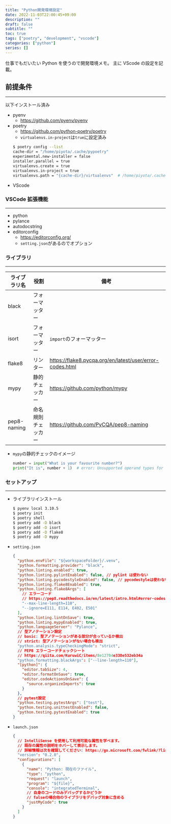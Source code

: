 ```yaml
---
title: "Python開発環境設定"
date: 2022-11-03T22:00:45+09:00
description: ""
draft: false
subtitle: ""
toc: true
tags: ["poetry", "development", "vscode"]
categories: ["python"]
series: []
---
```


仕事でもだいたい Python を使うので開発環境メモ。
主に VScode の設定を記載。

## 前提条件

---

以下インストール済み

- pyenv
  - https://github.com/pyenv/pyenv
- poetry
  - https://github.com/python-poetry/poetry
  - `virtualenvs.in-project`は`true`に設定済み
  ```bash
  $ poetry config --list
  cache-dir = "/home/piyota/.cache/pypoetry"
  experimental.new-installer = false
  installer.parallel = true
  virtualenvs.create = true
  virtualenvs.in-project = true
  virtualenvs.path = "{cache-dir}/virtualenvs"  # /home/piyota/.cache/pypoetry/virtualenvs
  ```
- VScode

### VSCode 拡張機能

---

- python
- pylance
- autodocstring
- editorconfig
  - https://editorconfig.org/
  - `setting.json`があるのでオプション

### ライブラリ

---

| ライブラリ名 | 役割               | 備考                                                     |
| ------------ | ------------------ | -------------------------------------------------------- |
| black        | フォーマッター     |                                                          |
| isort        | フォーマッター     | `import`のフォーマッター                                 |
| flake8       | リンター           | https://flake8.pycqa.org/en/latest/user/error-codes.html |
| mypy         | 静的チェッカー     | https://github.com/python/mypy                           |
| pep8-naming  | 命名規則チェッカー | https://github.com/PyCQA/pep8-naming                     |

- `mypy`の静的チェックのイメージ
  ```python
  number = input("What is your favourite number?")
  print("It is", number + 1)  # error: Unsupported operand types for + ("str" and "int")
  ```

### セットアップ

---

- ライブラリインストール

  ```bash
  $ pyenv local 3.10.5
  $ poetry init
  $ poetry shell
  $ poetry add -D black
  $ poetry add -D isort
  $ poetry add -D flake8
  $ poetry add -D mypy
  ```

- `setting.json`
  ```json
  {
    "python.envFile": "${workspaceFolder}/.venv",
    "python.formatting.provider": "black",
    "python.linting.enabled": true,
    "python.linting.pylintEnabled": false, // pylint は使わない
    "python.linting.pycodestyleEnabled": false, // pycodestyleは使わない
    "python.linting.flake8Enabled": true,
    "python.linting.flake8Args": [
      // エラーコード
      // https://pep8.readthedocs.io/en/latest/intro.html#error-codes
      "--max-line-length=110",
      "--ignore=E111, E114, E402, E501"
    ],
    "python.linting.lintOnSave": true,
    "python.linting.mypyEnabled": true,
    "python.languageServer": "Pylance",
    // 型アノテーション設定
    // basic: 型アノテーションがある部分が合っているか検出
    // strict: 型アノテーションがない場合も検出
    "python.analysis.typeCheckingMode": "strict",
    // PEP8 エラーコードチェックシート
    // https://qiita.com/KuruwiC/items/8e12704e338e532eb34a
    "python.formatting.blackArgs": ["--line-length=110"],
    "[python]": {
      "editor.tabSize": 4,
      "editor.formatOnSave": true,
      "editor.codeActionsOnSave": {
        "source.organizeImports": true
      }
    },
    // pytest設定
    "python.testing.pytestArgs": ["test"],
    "python.testing.unittestEnabled": false,
    "python.testing.pytestEnabled": true
  }
  ```
- `launch.json`
  ```json
  {
    // IntelliSense を使用して利用可能な属性を学べます。
    // 既存の属性の説明をホバーして表示します。
    // 詳細情報は次を確認してください: https://go.microsoft.com/fwlink/?linkid=830387
    "version": "0.2.0",
    "configurations": [
      {
        "name": "Python: 現在のファイル",
        "type": "python",
        "request": "launch",
        "program": "${file}",
        "console": "integratedTerminal",
        // 自身のコードのみデバッグするかどうか
        // falseの場合他のライブラリをデバッグ対象に含める
        "justMyCode": true
      }
    ]
  }
  ```
